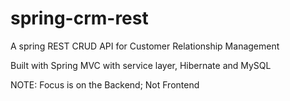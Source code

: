 # spring-crm-rest
A spring REST CRUD API for Customer Relationship Management

Built with Spring MVC with service layer, Hibernate and MySQL 

NOTE: Focus is on the Backend; Not Frontend

